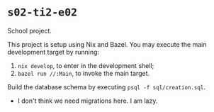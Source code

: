 # `s02-ti2-e02`

School project.

This project is setup using Nix and Bazel. You may execute the main development
target by running:

1. `nix develop`, to enter in the development shell;
2. `bazel run //:Main`, to invoke the main target.

Build the database schema by executing `psql -f sql/creation.sql`.

- I don't think we need migrations here. I am lazy.

